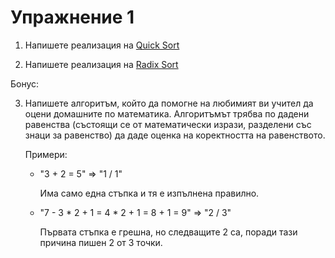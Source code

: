# Упражнение 1

1. Напишете реализация на [Quick Sort](https://en.wikipedia.org/wiki/Quicksort)

2. Напишете реализация на [Radix Sort](https://en.wikipedia.org/wiki/Radix_sort)

Бонус:

3. Напишете алгоритъм, който да помогне на любимият ви учител да оцени домашните по математика. Алгоритъмът трябва по дадени равенства (състоящи се от математически изрази, разделени със знаци за равенство) да даде оценка на коректността на равенството.

    Примери:

    * "3 + 2 = 5" => "1 / 1"

      Има само една стъпка и тя е изпълнена правилно.
    * "7 - 3 * 2 + 1 = 4 * 2 + 1 = 8 + 1 = 9" => "2 / 3"

      Първата стъпка е грешна, но следващите 2 са, поради тази причина пишен 2 от 3 точки.